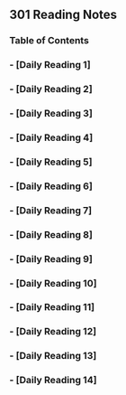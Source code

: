 ## 301 Reading Notes

### Table of Contents
### - [Daily Reading 1]
### - [Daily Reading 2]
### - [Daily Reading 3]
### - [Daily Reading 4]
### - [Daily Reading 5]
### - [Daily Reading 6]
### - [Daily Reading 7]
### - [Daily Reading 8]
### - [Daily Reading 9]
### - [Daily Reading 10]
### - [Daily Reading 11]
### - [Daily Reading 12]
### - [Daily Reading 13]
### - [Daily Reading 14]